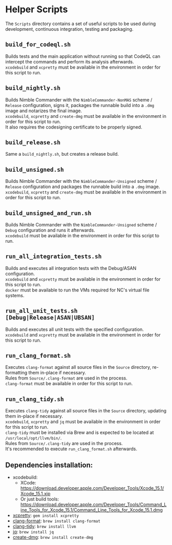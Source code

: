 # Helper Scripts
The `Scripts` directory contains a set of useful scripts to be used during development, continuous integration, testing and packaging.

## `build_for_codeql.sh`
Builds tests and the main application without running so that CodeQL can intercept the commands and perform its analysis afterwards.  
`xcodebuild` and `xcpretty` must be available in the environment in order for this script to run.  

## `build_nightly.sh`
Builds Nimble Commander with the `NimbleCommander-NonMAS` scheme / `Release` configuration, signs it, packages the runnable build into a `.dmg` image and notarizes the final image.  
`xcodebuild`, `xcpretty` and `create-dmg` must be available in the environment in order for this script to run.  
It also requires the codesigning certificate to be properly signed.  

## `build_release.sh`  
Same a `build_nightly.sh`, but creates a release build. 

## `build_unsigned.sh`
Builds Nimble Commander with the `NimbleCommander-Unsigned` scheme / `Release` configuration and packages the runnable build into a `.dmg` image.  
`xcodebuild`, `xcpretty` and `create-dmg` must be available in the environment in order for this script to run.  

## `build_unsigned_and_run.sh`
Builds Nimble Commander with the `NimbleCommander-Unsigned` scheme / `Debug` configuration and runs it afterwards.  
`xcodebuild` must be available in the environment in order for this script to run.

## `run_all_integration_tests.sh`
Builds and executes all integration tests with the Debug/ASAN configuration.  
`xcodebuild` and `xcpretty` must be available in the environment in order for this script to run.  
`docker` must be available to run the VMs required for NC's virtual file systems.  

## `run_all_unit_tests.sh [Debug|Release|ASAN|UBSAN]`
Builds and executes all unit tests with the specified configuration.  
`xcodebuild` and `xcpretty` must be available in the environment in order for this script to run.  

## `run_clang_format.sh`
Executes `clang-format` against all source files in the `Source` directory, re-formatting them in-place if necessary.  
Rules from `Source/.clang-format` are used in the process.  
`clang-format` must be available in order for this script to run.

## `run_clang_tidy.sh`
Executes `clang-tidy` against all source files in the `Source` directory, updating them in-place if necessary.  
`xcodebuild`, `xcpretty` and `jq` must be available in the environment in order for this script to run.  
`clang-tidy` must be installed via Brew and is expected to be located at `/usr/local/opt/llvm/bin/`.  
Rules from `Source/.clang-tidy` are used in the process.  
It's recommended to execute `run_clang_format.sh` afterwards.

## Dependencies installation:
  * xcodebuild:
    * XCode: https://download.developer.apple.com/Developer_Tools/Xcode_15.1/Xcode_15.1.xip
    * Or just build tools: https://download.developer.apple.com/Developer_Tools/Command_Line_Tools_for_Xcode_15.1/Command_Line_Tools_for_Xcode_15.1.dmg
  * [xcpretty](https://github.com/xcpretty/xcpretty): `gem install xcpretty`
  * [clang-format](https://clang.llvm.org/docs/ClangFormat.html): `brew install clang-format`
  * [clang-tidy](https://clang.llvm.org/extra/clang-tidy/): `brew install llvm`
  * [jq](https://jqlang.github.io/jq/): `brew install jq`
  * [create-dmg](https://github.com/create-dmg/create-dmg): `brew install create-dmg`
